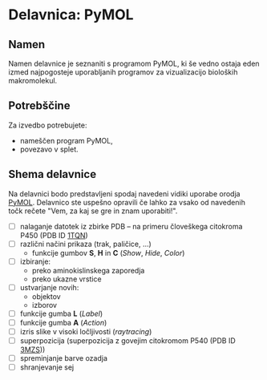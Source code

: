 # Delavnica: PyMOL

## Namen

Namen delavnice je seznaniti s programom PyMOL, ki še vedno ostaja eden izmed najpogosteje uporabljanih programov za vizualizacijo bioloških makromolekul.

## Potrebščine

Za izvedbo potrebujete:
- nameščen program PyMOL,
- povezavo v splet.

## Shema delavnice

Na delavnici bodo predstavljeni spodaj navedeni vidiki uporabe orodja [PyMOL](../orodjarna/pymol.md). Delavnico ste uspešno opravili če lahko za vsako od navedenih točk rečete "Vem, za kaj se gre in znam uporabiti!".

- [ ] nalaganje datotek iz zbirke PDB – na primeru človeškega citokroma P450 (PDB ID [1TQN](https://www.rcsb.org/structure/1TQN))
- [ ] različni načini prikaza (trak, paličice, ...)
  - funkcije gumbov **S**, **H** in **C** (*Show*, *Hide*, *Color*)
- [ ] izbiranje:
  - preko aminokislinskega zaporedja
  - preko ukazne vrstice
- [ ] ustvarjanje novih:
  - objektov
  - izborov
- [ ] funkcije gumba **L** (*Label*)
- [ ] funkcije gumba **A** (*Action*)
- [ ] izris slike v visoki ločljivosti (*raytracing*)
- [ ] superpozicija (superpozicija z govejim citokromom P540 (PDB ID [3MZS](https://www.rcsb.org/structure/3MZS)))
- [ ] spreminjanje barve ozadja
- [ ] shranjevanje sej